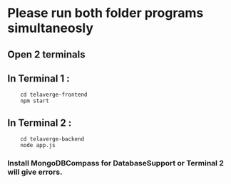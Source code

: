 # Please run both folder programs simultaneosly

## Open 2 terminals

## In Terminal 1 :

```
    cd telaverge-frontend
    npm start
```

## In Terminal 2 :

```
    cd telaverge-backend
    node app.js
```

### Install MongoDBCompass for DatabaseSupport or Terminal 2 will give errors.
